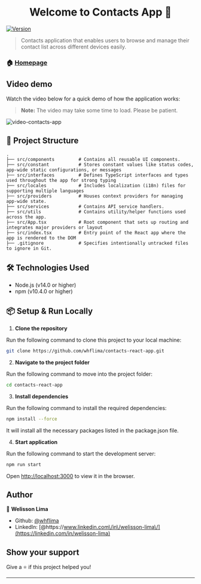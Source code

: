 <h1 align="center">Welcome to Contacts App 👋</h1>
<p>
  <a href="https://www.npmjs.com/package/contacts-app" target="_blank">
    <img alt="Version" src="https://img.shields.io/npm/v/contacts-app.svg">
  </a>
</p>

> Contacts application that enables users to browse and manage their contact list across different devices easily.

### 🏠 [Homepage](https://whflima.github.io/contacts-react-app/)

## Video demo

Watch the video below for a quick demo of how the application works:

> **Note:** The video may take some time to load. Please be patient.

![video-contacts-app](https://github.com/user-attachments/assets/f6da516a-5f50-4e6c-b815-aa0d6ee982fa)

## 📁 Project Structure

```
.
├── src/components         # Contains all reusable UI components.
├── src/constant           # Stores constant values like status codes, app-wide static configurations, or messages
├── src/interfaces         # Defines TypeScript interfaces and types used throughout the app for strong typing
├── src/locales            # Includes localization (i18n) files for supporting multiple languages
├── src/providers          # Houses context providers for managing app-wide state.
├── src/services           # Contains API service handlers.
├── src/utils              # Contains utility/helper functions used across the app.
├── src/App.tsx            # Root component that sets up routing and integrates major providers or layout
├── src/index.tsx          # Entry point of the React app where the app is rendered to the DOM
├── .gitignore             # Specifies intentionally untracked files to ignore in Git.
```

## 🛠️ Technologies Used
- Node.js (v14.0 or higher)
- npm (v10.4.0 or higher)

## 📦 Setup & Run Locally

1. **Clone the repository**

Run the following command to clone this project to your local machine:

```sh
git clone https://github.com/whflima/contacts-react-app.git
```

2. **Navigate to the project folder**

Run the following command to move into the project folder:

```sh
cd contacts-react-app
```

3. **Install dependencies**

Run the following command to install the required dependencies:

```sh
npm install --force
```

It will install all the necessary packages listed in the package.json file.

4. **Start application**

Run the following command to start the development server:

```sh
npm run start
```

Open [http://localhost:3000](http://localhost:3000) to view it in the browser.

## Author

👤 **Welisson Lima**

* Github: [@whflima](https://github.com/whflima)
* LinkedIn: [@https:\/\/www.linkedin.com\/in\/welisson-lima\/](https://linkedin.com/in/welisson-lima)

## Show your support

Give a ⭐️ if this project helped you!

***
